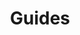 ---
title: Guides
linkTitle: Guides
description: 'Step-by-step guides for modern app development technologies.'
tags: []
---